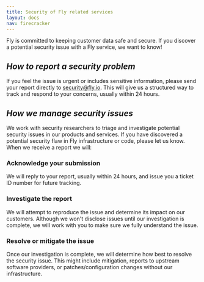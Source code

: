 ```yaml
---
title: Security of Fly related services
layout: docs
nav: firecracker
---
```


Fly is committed to keeping customer data safe and secure. If you discover a potential security issue with a Fly service, we want to know!

## _How to report a security problem_

If you feel the issue is urgent or includes sensitive information, please send your report directly to <a href="mailto:security@fly.io">security@fly.io</a>. This will give us a structured way to track and respond to your concerns, usually within 24 hours.

## _How we manage security issues_

We work with security researchers to triage and investigate potential security issues in our products and services. If you have discovered a potential security flaw in Fly infrastructure or code, please let us know. When we receive a report we will:

### Acknowledge your submission

We will reply to your report, usually within 24 hours, and issue you a ticket ID number for future tracking.

### Investigate the report

We will attempt to reproduce the issue and determine its impact on our customers. Although we won't disclose issues until our investigation is complete, we will work with you to make sure we fully understand the issue.

### Resolve or mitigate the issue

Once our investigation is complete, we will determine how best to resolve the security issue. This might include mitigation, reports to upstream software providers, or patches/configuration changes without our infrastructure.
